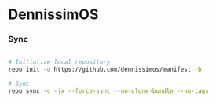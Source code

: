 # DennissimOS #

### Sync ###

```bash

# Initialize local repository
repo init -u https://github.com/dennissimos/manifest -b

# Sync
repo sync -c -jx --force-sync --no-clone-bundle --no-tags
```
